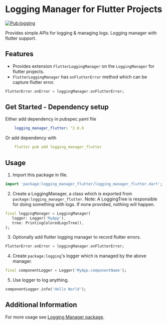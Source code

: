 # Logging Manager for Flutter Projects

[![Pub:logging](https://img.shields.io/pub/v/logging_manager_flutter.svg)](https://pub.dev/packages/logging_manager_flutter)

Provides simple APIs for logging & managing logs. Logging manager with flutter support.

## Features

- Provides extension `FlutterLoggingManager` on the `LoggingManager` for flutter projects.
- `FlutterLoggingManager` has `onFlutterError` method which can be capture flutter error.

```dart
FlutterError.onError = loggingManager.onFlutterError;
```

## Get Started - Dependency setup 

Either add dependency in pubspec.yaml file
```yaml
    logging_manager_flutter: ^2.0.0
```

Or add dependency with
```yaml
    flutter pub add logging_manager_flutter
```

## Usage

1. Import this package in file.

```dart
import 'package:logging_manager_flutter/logging_manager_flutter.dart';
```

2. Create a LoggingManager, a class which is exported from `package:logging_manager_flutter`. 
Note: A LoggingTree is responsible for doing something with logs. If none provided, nothing will happen. 

```dart
final loggingManager = LoggingManager(
   logger: Logger('MyApp'),
   tree: PrintingColoredLogsTree(),
);
```

3. Optionally add flutter logging manager to record flutter errors.

```dart
FlutterError.onError = loggingManager.onFlutterError;
```

4. Create `package:logging`'s logger which is managed by the above manager.

```dart
final componentLogger = Logger('MyApp.componentName');
```

5. Use logger to log anything.

```dart
componentLogger.info('Hello World');
```

## Additional Information

For more usage see [Logging Manager package](https://pub.dev/packages/logging_manager).

